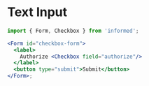 # Text Input

<!-- STORY -->

```jsx
import { Form, Checkbox } from 'informed';

<Form id="checkbox-form">
  <label>
    Authorize <Checkbox field="authorize"/>
  </label>
  <button type="submit">Submit</button>
</Form>;
```
